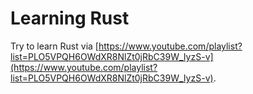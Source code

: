 # Learning Rust

Try to learn Rust via [https://www.youtube.com/playlist?list=PLO5VPQH6OWdXR8NlZt0jRbC39W_IyzS-v](https://www.youtube.com/playlist?list=PLO5VPQH6OWdXR8NlZt0jRbC39W_IyzS-v).
